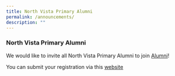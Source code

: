 ```yaml
---
title: North Vista Primary Alumni
permalink: /announcements/
description: ""
---
```

### North Vista Primary Alumni

We would like to invite all North Vista Primary Alumni to join [Alumni](https://staging.d177jz78e0t9fa.amplifyapp.com/parents-and-students/North-Vista-Primary-Alumni/)!

You can submit your registration via this [website](https://form.gov.sg/#!/606048116323630011ea7790)
